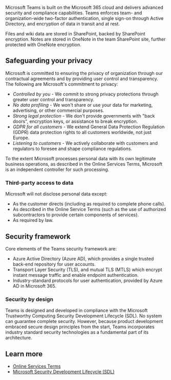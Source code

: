Microsoft Teams is built on the Microsoft 365 cloud and delivers advanced security and compliance capabilities. Teams enforces team- and organization-wide two-factor authentication, single sign-on through Active Directory, and encryption of data in transit and at rest.

Files and wiki data are stored in SharePoint, backed by SharePoint encryption. Notes are stored in OneNote in the team SharePoint site, further protected with OneNote encryption.

## Safeguarding your privacy

Microsoft is committed to ensuring the privacy of organization through our contractual agreements and by providing user control and transparency. The following are Microsoft's commitment to privacy:

- *Controlled by you* - We commit to strong privacy protections through greater user control and transparency.
- *No data profiling* - We won't share or use your data for marketing, advertising, or other commercial purposes.
- *Strong legal protection* - We don't provide governments with "back doors", encryption keys, or assistance to break encryption.
- *GDPR for all customers* - We extend General Data Protection Regulation (GDPR) data protection rights to all customers worldwide, not just Europe.
- *Listening to customers* - We actively collaborate with customers and regulators to foresee and shape compliance regulations.

To the extent Microsoft processes personal data with its own legitimate business operations, as described in the Online Services Terms, Microsoft is an independent controller for such processing.

### Third-party access to data

Microsoft will not disclose personal data except:

- As the customer directs (including as required to complete phone calls).
- As described in the Online Service Terms (such as the use of authorized subcontractors to provide certain components of services).
- As required by law.

## Security framework

Core elements of the Teams security framework are:

- Azure Active Directory (Azure AD), which provides a single trusted back-end repository for user accounts.
- Transport Layer Security (TLS), and mutual TLS (MTLS) which encrypt instant message traffic and enable endpoint authentication.
- Industry-standard protocols for user authentication, provided by Azure AD in Microsoft 365.

### Security by design

Teams is designed and developed in compliance with the Microsoft Trustworthy Computing Security Development Lifecycle (SDL). No system can guarantee complete security. However, because product development embraced secure design principles from the start, Teams incorporates industry standard security technologies as a fundamental part of its architecture.

## Learn more

- [Online Services Terms](https://go.microsoft.com/fwlink/p/?linkid=2050263)
- [Microsoft Security Development Lifecycle (SDL)](https://www.microsoft.com/sdl/default.aspx)

